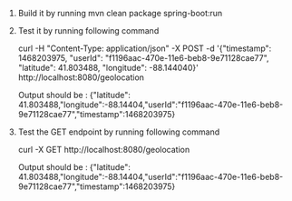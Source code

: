 1. Build it by running mvn clean package spring-boot:run

2. Test it by running following command 
	
	curl -H "Content-Type: application/json" -X POST -d '{"timestamp": 1468203975, "userId": "f1196aac-470e-11e6-beb8-9e71128cae77", "latitude": 41.803488, "longitude": -88.144040}' http://localhost:8080/geolocation

	Output should be : {"latitude":	41.803488,"longitude":-88.14404,"userId":"f1196aac-470e-11e6-beb8-9e71128cae77","timestamp":1468203975}

3. Test the GET endpoint by running following command

	curl -X GET http://localhost:8080/geolocation
	
	Output should be : {"latitude":	41.803488,"longitude":-88.14404,"userId":"f1196aac-470e-11e6-beb8-9e71128cae77","timestamp":1468203975}